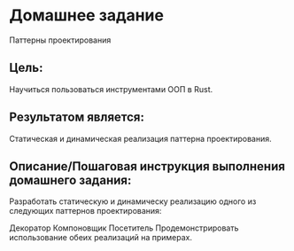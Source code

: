 # Домашнее задание
Паттерны проектирования

## Цель:
Научиться пользоваться инструментами ООП в Rust.

## Результатом является:
Статическая и динамическая реализация паттерна проектирования.


## Описание/Пошаговая инструкция выполнения домашнего задания:
Разработать статическую и динамическу реализацию одного из следующих паттернов проектирования:

Декоратор
Компоновщик
Посетитель
Продемонстрировать использование обеих реализаций на примерах.